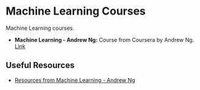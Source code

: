 # Machine Learning Courses

Machine Learning courses.

* **Machine Learning - Andrew Ng:** Course from Coursera by Andrew Ng. [Link](https://www.coursera.org/learn/machine-learning)


## Useful Resources
* [Resources from Machine Learning - Andrew Ng](https://www.coursera.org/learn/machine-learning/resources/NrY2G)